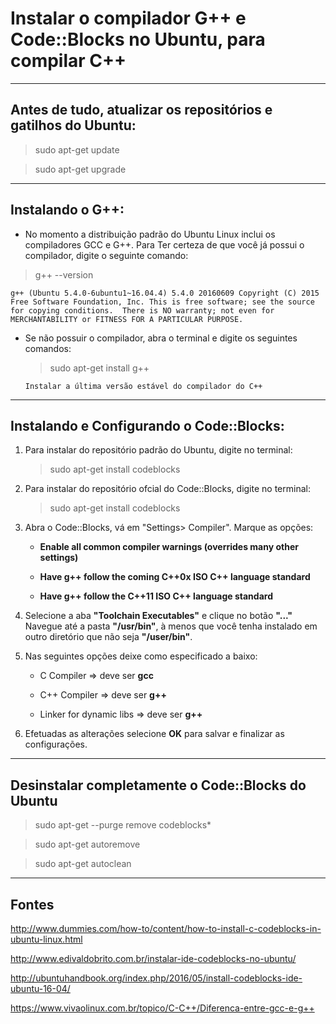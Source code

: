 Instalar o compilador G++ e Code::Blocks no Ubuntu, para compilar C++
===============================================

--------------------

## Antes de tudo, atualizar os repositórios e gatilhos do Ubuntu:

> sudo apt-get update

> sudo apt-get upgrade

--------------------

## Instalando o G++:

- No momento a distribuição padrão do Ubuntu Linux inclui os compiladores GCC e G++. Para Ter certeza de que você já possui o compilador, digite o seguinte comando:

> g++ --version

`g++ (Ubuntu 5.4.0-6ubuntu1~16.04.4) 5.4.0 20160609
Copyright (C) 2015 Free Software Foundation, Inc.
This is free software; see the source for copying conditions.  There is NO
warranty; not even for MERCHANTABILITY or FITNESS FOR A PARTICULAR PURPOSE.`
	
- Se não possuir o compilador, abra o terminal e digite os seguintes comandos:
	
	> sudo apt-get install g++	

	`Instalar a última versão estável do compilador do C++`

--------------------

## Instalando e Configurando o Code::Blocks:

1. Para instalar do repositório padrão do Ubuntu, digite no terminal:

	> sudo apt-get install codeblocks

2. Para instalar do repositório ofcial do Code::Blocks, digite no terminal:

	> sudo apt-get install codeblocks
	
3. Abra o Code::Blocks, vá em "Settings> Compiler". Marque as opções:

	- **Enable all common compiler warnings (overrides many other settings)**

	- **Have g++ follow the coming C++0x ISO C++ language standard**

	- **Have g++ follow the C++11 ISO C++ language standard**

4. Selecione a aba **"Toolchain Executables"** e clique no botão **"..."** Navegue até a pasta **"/usr/bin"**, à menos que você tenha instalado em outro diretório que não seja **"/user/bin"**.

5. Nas seguintes opções deixe como especificado a baixo:

	- C Compiler => deve ser **gcc**

	- C++ Compiler => deve ser **g++**
		
	- Linker for dynamic libs => deve ser **g++**

6. Efetuadas as alterações selecione **OK** para salvar e finalizar as configurações.

--------------------

## Desinstalar completamente o Code::Blocks do Ubuntu

>sudo apt-get --purge remove codeblocks*

> sudo apt-get autoremove

> sudo apt-get autoclean

--------------------

## Fontes

http://www.dummies.com/how-to/content/how-to-install-c-codeblocks-in-ubuntu-linux.html

http://www.edivaldobrito.com.br/instalar-ide-codeblocks-no-ubuntu/

http://ubuntuhandbook.org/index.php/2016/05/install-codeblocks-ide-ubuntu-16-04/

https://www.vivaolinux.com.br/topico/C-C++/Diferenca-entre-gcc-e-g++


